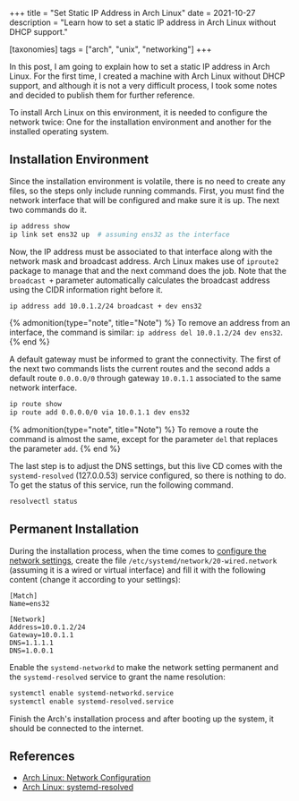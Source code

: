 +++
title = "Set Static IP Address in Arch Linux"
date  = 2021-10-27
description = "Learn how to set a static IP address in Arch Linux without DHCP support."

[taxonomies]
tags = ["arch", "unix", "networking"]
+++

In this post, I am going to explain how to set a static IP address in Arch Linux.  For the first time, I created a machine with Arch Linux without DHCP support, and although it is not a very difficult process, I took some notes and decided to publish them for further reference.

To install Arch Linux on this environment, it is needed to configure the network twice: One for the installation environment and another for the installed operating system.


## Installation Environment
Since the installation environment is volatile, there is no need to create any files, so the steps only include running commands.  First, you must find the network interface that will be configured and make sure it is up.  The next two commands do it.

```sh
ip address show
ip link set ens32 up  # assuming ens32 as the interface
```

Now, the IP address must be associated to that interface along with the network mask and broadcast address.  Arch Linux makes use of `iproute2` package to manage that and the next command does the job.  Note that the `broadcast +` parameter automatically calculates the broadcast address using the CIDR information right before it.

```sh
ip address add 10.0.1.2/24 broadcast + dev ens32
```

{% admonition(type="note", title="Note") %}
To remove an address from an interface, the command is similar: `ip address del 10.0.1.2/24 dev ens32`.
{% end %}

A default gateway must be informed to grant the connectivity.  The first of the next two commands lists the current routes and the second adds a default route `0.0.0.0/0` through gateway `10.0.1.1` associated to the same network interface.

```sh
ip route show
ip route add 0.0.0.0/0 via 10.0.1.1 dev ens32
```

{% admonition(type="note", title="Note") %}
To remove a route the command is almost the same, except for the parameter `del` that replaces the parameter `add`.
{% end %}

The last step is to adjust the DNS settings, but this live CD comes with the `systemd-resolved` (127.0.0.53) service configured, so there is nothing to do.  To get the status of this service, run the following command.

```sh
resolvectl status
```


## Permanent Installation
During the installation process, when the time comes to [configure the network settings](https://lopes.id/installing-arch-linux/#networking-1), create the file `/etc/systemd/network/20-wired.network` (assuming it is a wired or virtual interface) and fill it with the following content (change it according to your settings):

```
[Match]
Name=ens32

[Network]
Address=10.0.1.2/24
Gateway=10.0.1.1
DNS=1.1.1.1
DNS=1.0.0.1
```

Enable the `systemd-networkd` to make the network setting permanent and the `systemd-resolved` service to grant the name resolution:

```sh
systemctl enable systemd-networkd.service
systemctl enable systemd-resolved.service
```

Finish the Arch's installation process and after booting up the system, it should be connected to the internet.


## References
- [Arch Linux: Network Configuration](https://wiki.archlinux.org/title/Network_configuration)
- [Arch Linux: systemd-resolved](https://wiki.archlinux.org/title/Systemd-resolved)
